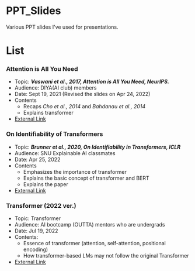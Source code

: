 # PPT_Slides
Various PPT slides I've used for presentations.

# List
### Attention is All You Need 
- Topic: ***Vaswani et al., 2017, Attention is All You Need, NeurIPS.***  
- Audience: DIYA(AI club) members  
- Date: Sept 19, 2021 (Revised the slides on Apr 24, 2022)
- Contents
    - Recaps *Cho et al., 2014* and *Bahdanau et al., 2014*  
    - Explains transformer
 - [External Link](https://mysnu-my.sharepoint.com/:p:/g/personal/leeyejoon_seoul_ac_kr/EVi1aq89IOhOjfEE5HfivPoBf4HfeERo6cdorymLHrc-Sw?e=rKo73p)



### On Identifiability of Transformers
- Topic: ***Brunner et al., 2020, On Identifiability in Transformers, ICLR***  
- Audience: SNU Explainable AI classmates
- Date: Apr 25, 2022
- Contents
    - Emphasizes the importance of transformer
    - Explains the basic concept of transformer and BERT
    - Explains the paper
- [External Link](https://mysnu-my.sharepoint.com/:b:/g/personal/leeyejoon_seoul_ac_kr/ERtprr0dmeZErbjXW-9W7yYB2bM8NEELj38_97Z2MUhm7w?e=96793P)

### Transformer (2022 ver.)
- Topic: Transformer
- Audience: AI bootcamp (OUTTA) mentors who are undergrads
- Date: Jul 19, 2022
- Contents:
    - Essence of transformer (attention, self-attention, positional encoding)
    - How transformer-based LMs may not follow the original Transformer
- [External Link](https://mysnu-my.sharepoint.com/:b:/g/personal/leeyejoon_seoul_ac_kr/EZVUJrinPGxKvsR0bW2c27QB6SDx0YqAkLL1FnHByu7CIA?e=AmxdHw)
